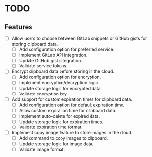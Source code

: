 # TODO

## Features

- [ ] Allow users to choose between GitLab snippets or GitHub gists for storing clipboard data.
  - [ ] Add configuration option for preferred service.
  - [ ] Implement GitLab API integration.
  - [ ] Update GitHub gist integration.
  - [ ] Validate service tokens.
- [ ] Encrypt clipboard data before storing in the cloud.
  - [ ] Add configuration option for encryption.
  - [ ] Implement encryption/decryption logic.
  - [ ] Update storage logic for encrypted data.
  - [ ] Validate encryption key.
- [ ] Add support for custom expiration times for clipboard data.
  - [ ] Add configuration option for default expiration time.
  - [ ] Allow custom expiration time for clipboard data.
  - [ ] Implement auto-delete for expired data.
  - [ ] Update storage logic for expiration times.
  - [ ] Validate expiration time format.
- [ ] Implement copy image feature to store images in the cloud.
  - [ ] Add command to copy images to clipboard.
  - [ ] Update storage logic for image data.
  - [ ] Validate image format.
